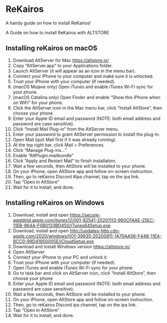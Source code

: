 # ReKairos
A handy guide on how to install ReKairos!


A Guide on how to install ReKairos with ALTSTORE

Installing reKairos on macOS
----------------------------
1. Download AltServer for Mac https://altstore.io/
2. Copy “AltServer.app” to your Applications folder.
3. Launch AltServer (it will appear as an icon in the menu bar).
4. Connect your iPhone to your computer and make sure it is unlocked.
5. Trust your iPhone with your computer (if needed).
6. (macOS Mojave only) Open iTunes and enable iTunes Wi-Fi sync for your phone.
7. (macOS Catalina only) Open Finder and enable “Show this iPhone when on WiFi” for your phone.
8. Click the AltServer icon in the Mac menu bar, click “Install AltStore”, then choose your phone.
9. Enter your Apple ID email and password (NOTE: both email address and password are case sensitive).
10. Click “Install Mail Plug-in” from the AltServer menu.
11. Enter your password to grant AltServer permission to install the plug-in.
12. Open Mail (quit Mail first if it was already running).
13. At the top right bar, click Mail > Preferences.
14. Click “Manage Plug-ins...”
15. Enable “AltPlugin.mailbundle”
16. Click “Apply and Restart Mail” to finish installation.
17. Wait a few seconds, then AltStore will be installed to your phone.
18. On your iPhone, open AltStore app and follow on-screen instruction.
19. Then, go to reKairos Discord #ipa channel, tap on the ipa link.
20. Tap “Open in AltStore”
21. Wait for it to install, and done.


Installing reKairos on Windows
------------------------------
1. Download, install and open https://secure-appldnld.apple.com/itunes12/001-82541-20201113-960CFAAE-25EC-11EB-864A-F0B0133BD450/iTunes64Setup.exe
2. Download, install and open http://updates-http.cdn-apple.com/2020/windows/001-39935-20200911-1A70AA56-F448-11EA-8CC0-99D41950005E/iCloudSetup.exe
3. Download and install Windows version https://altstore.io/
4. Open AltServer
5. Connect your iPhone to your PC and unlock it.
6. Trust your iPhone with your computer (if needed).
7. Open iTunes and enable iTunes Wi-Fi sync for your phone.
8. Go to task bar and click on AltServer icon, click “Install AltStore”, then choose your phone
9. Enter your Apple ID email and password (NOTE: both email address and password are case sensitive).
10. Wait a few seconds, then AltStore will be installed to your phone.
11. On your iPhone, open AltStore app and follow on-screen instruction.
12. Then, go to reKairos Discord ipa channel, tap on the ipa link.
13. Tap “Open in AltStore”
14. Wait for it to install, and done.
